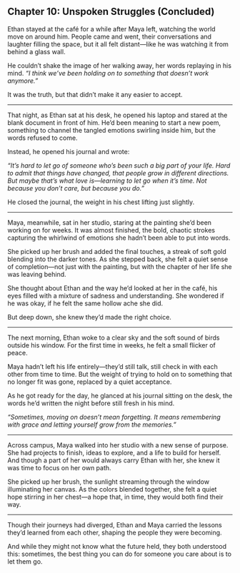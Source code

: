 ## Chapter 10: Unspoken Struggles (Concluded)

Ethan stayed at the café for a while after Maya left, watching the world move on around him. People came and went, their conversations and laughter filling the space, but it all felt distant—like he was watching it from behind a glass wall.  

He couldn’t shake the image of her walking away, her words replaying in his mind. *“I think we’ve been holding on to something that doesn’t work anymore.”*  

It was the truth, but that didn’t make it any easier to accept.  

---

That night, as Ethan sat at his desk, he opened his laptop and stared at the blank document in front of him. He’d been meaning to start a new poem, something to channel the tangled emotions swirling inside him, but the words refused to come.  

Instead, he opened his journal and wrote:  

*“It’s hard to let go of someone who’s been such a big part of your life. Hard to admit that things have changed, that people grow in different directions. But maybe that’s what love is—learning to let go when it’s time. Not because you don’t care, but because you do.”*  

He closed the journal, the weight in his chest lifting just slightly.  

---

Maya, meanwhile, sat in her studio, staring at the painting she’d been working on for weeks. It was almost finished, the bold, chaotic strokes capturing the whirlwind of emotions she hadn’t been able to put into words.  

She picked up her brush and added the final touches, a streak of soft gold blending into the darker tones. As she stepped back, she felt a quiet sense of completion—not just with the painting, but with the chapter of her life she was leaving behind.  

She thought about Ethan and the way he’d looked at her in the café, his eyes filled with a mixture of sadness and understanding. She wondered if he was okay, if he felt the same hollow ache she did.  

But deep down, she knew they’d made the right choice.  

---

The next morning, Ethan woke to a clear sky and the soft sound of birds outside his window. For the first time in weeks, he felt a small flicker of peace.  

Maya hadn’t left his life entirely—they’d still talk, still check in with each other from time to time. But the weight of trying to hold on to something that no longer fit was gone, replaced by a quiet acceptance.  

As he got ready for the day, he glanced at his journal sitting on the desk, the words he’d written the night before still fresh in his mind.  

*“Sometimes, moving on doesn’t mean forgetting. It means remembering with grace and letting yourself grow from the memories.”*  

---

Across campus, Maya walked into her studio with a new sense of purpose. She had projects to finish, ideas to explore, and a life to build for herself. And though a part of her would always carry Ethan with her, she knew it was time to focus on her own path.  

She picked up her brush, the sunlight streaming through the window illuminating her canvas. As the colors blended together, she felt a quiet hope stirring in her chest—a hope that, in time, they would both find their way.  

---

Though their journeys had diverged, Ethan and Maya carried the lessons they’d learned from each other, shaping the people they were becoming.  

And while they might not know what the future held, they both understood this: sometimes, the best thing you can do for someone you care about is to let them go.  
